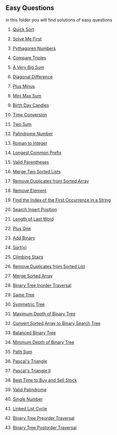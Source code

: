 ## Easy Questions
in this folder you will find solutions of easy questions


1. [Quick Sort](https://github.com/vahapgencdal/leetcode/tree/master/easy/quick_sort)
2. [Solve Me First](https://github.com/vahapgencdal/leetcode/tree/master/easy/solve_me_first)
3. [Pythagoren Numbers](https://github.com/vahapgencdal/leetcode/tree/master/easy/pythagorean_numbers)
4. [Compare Triples](https://github.com/vahapgencdal/leetcode/tree/master/easy/compare_triplets)
5. [A Very Big Sum](https://github.com/vahapgencdal/leetcode/tree/master/easy/a_very_big_sum)
6. [Diagonal Difference](https://github.com/vahapgencdal/leetcode/tree/master/easy/diagonal_difference)
7. [Plus Minus](https://github.com/vahapgencdal/leetcode/tree/master/easy/plus_minus)
8. [Mini Max Sum](https://github.com/vahapgencdal/leetcode/tree/master/easy/mini_max_sum)
9. [Birth Day Candles](https://github.com/vahapgencdal/leetcode/tree/master/easy/birthday_cake_candles)
10. [Time Conversion](https://github.com/vahapgencdal/leetcode/tree/master/easy/time_conversion)



1. [Two Sum](https://github.com/vahapgencdal/leetcode/tree/master/easy/two_sum)
2. [Palindrome Number]()
3. [Roman to Integer]()
4. [Longest Common Prefix]()
5. [Valid Parentheses]()
6. [Merge Two Sorted Lists]()
7. [Remove Duplicates from Sorted Array]()
8. [Remove Element]()
9. [Find the Index of the First Occurrence in a String]()
10. [Search Insert Position]()
11. [Length of Last Word]()
12. [Plus One]()
13. [Add Binary]()
14. [Sqrt(x)]()
15. [Climbing Stairs]()
16. [Remove Duplicates from Sorted List]()
17. [Merge Sorted Array]()
18. [Binary Tree Inorder Traversal]()
19. [Same Tree]()
20. [Symmetric Tree]()
21. [Maximum Depth of Binary Tree]()
22. [Convert Sorted Array to Binary Search Tree]()
23. [Balanced Binary Tree]()
24. [Minimum Depth of Binary Tree]()
25. [Path Sum]()
26. [Pascal's Triangle]()
27. [Pascal's Triangle II]()
28. [Best Time to Buy and Sell Stock]()
29. [Valid Palindrome]()
30. [Single Number]()
31. [Linked List Cycle]()
32. [Binary Tree Preorder Traversal]()
33. [Binary Tree Postorder Traversal]()